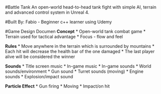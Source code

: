 #Battle Tank
  An open-world head-to-head tank fight with simple AI, terrain and advanced control system in Unreal 4.

#Built By:
  Fabio - Beginner c++ learner using Udemy

#Game Design Documen
  **Concept**
      * Open-world tank combat game
      * Terrain used for tactical advantage
      * Focus - flow and feel
  
  **Rules**
      * Move anywhere in the terrain which is surrounded by mountains
      * Each hit will decrease the health bar of the one damaged
      * The last player alive will be considered the winner 
  
  **Sounds**
      * Title screen music
      * In-game music
      * In-game sounds
          * World sounds/environment
          * Gun sound
          * Turret sounds (moving)
          * Engine sounds
          * Explosion/impact sound
  
  **Particle Effect**
      * Gun firing
      * Moving
      * Impact/on hit
